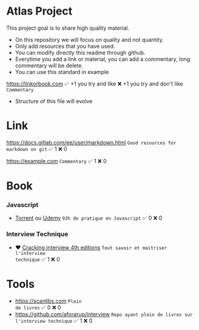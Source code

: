 # Atlas Project
This project goal is to share high quality material.
- On this repository we will focus on quality and not quantity.
- Only add resources that you have used.
- You can modify directly this readme through github.
- Everytime you add a link or material, you can add a commentary, long commentary will be delete.
- You can use this standard in example

https://linkorbook.com :white_check_mark: +1 you try and like :x: +1 you try and don't like
<code>Commentary</code> 

- Structure of this file will evolve
  
# Link
https://docs.gitlab.com/ee/user/markdown.html
<code>Good resources for markdown on git</code> :white_check_mark: 1 :x: 0

https://example.com
<code>Commentary</code> :white_check_mark: 1 :x: 0

# Book
### Javascript
* [Torrent](https://scanlibs.com/complete-javascript-course-build-projects/) ou [Udemy](https://www.udemy.com/course/the-complete-javascript-course/) <code>93h de pratique en Javascript</code> :white_check_mark: 0 :x: 0
### Interview Technique
* ♥️ [Cracking interview 4th editions](https://github.com/aforarup/interview/blob/master/Interview%20Books/Cracking%20the%20Coding%20Interview%204th%20edition.pdf) <code>Tout savoir et maitriser l'interview technique</code> :white_check_mark: 1 :x: 0

# Tools
* https://scanlibs.com <code>Plein de livres</code> :white_check_mark: 0 :x: 0
* https://github.com/aforarup/interview  <code>Repo ayant plein de livres sur l'interview technique</code> :white_check_mark: 1 :x: 0
